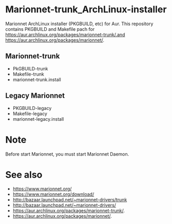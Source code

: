 # Marionnet-trunk_ArchLinux-installer

Marionnet ArchLinux installer (PKGBUILD, etc) for Aur. This repository contains PKGBUILD and Makefile pach for https://aur.archlinux.org/packages/marionnet-trunk/.and https://aur.archlinux.org/packages/marionnet/.

## Marionnet-trunk
* PkGBUILD-trunk
* Makefile-trunk
* marionnet-trunk.install

## Legacy Marionnet
* PKGBUILD-legacy
* Makefile-legacy
* marionnet-legacy.install


# Note

Before start Marionnet, you must start Marionnet Daemon. 

# See also 

* https://www.marionnet.org/
* https://www.marionnet.org/download/
* http://bazaar.launchpad.net/~marionnet-drivers/trunk
* http://bazaar.launchpad.net/~marionnet-drivers/
* https://aur.archlinux.org/packages/marionnet-trunk/.
* https://aur.archlinux.org/packages/marionnet/.
